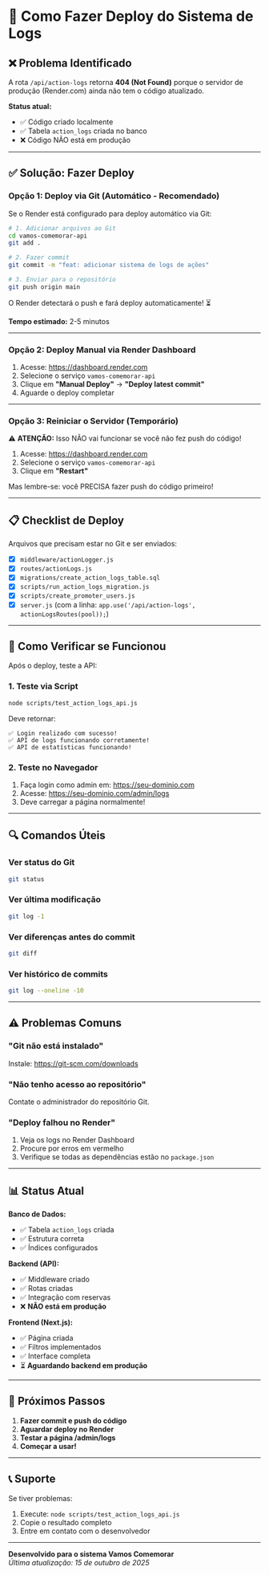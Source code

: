 # 🚀 Como Fazer Deploy do Sistema de Logs

## ❌ Problema Identificado

A rota `/api/action-logs` retorna **404 (Not Found)** porque o servidor de produção (Render.com) ainda não tem o código atualizado.

**Status atual:**
- ✅ Código criado localmente
- ✅ Tabela `action_logs` criada no banco
- ❌ Código NÃO está em produção

---

## ✅ Solução: Fazer Deploy

### Opção 1: Deploy via Git (Automático - Recomendado)

Se o Render está configurado para deploy automático via Git:

```bash
# 1. Adicionar arquivos ao Git
cd vamos-comemorar-api
git add .

# 2. Fazer commit
git commit -m "feat: adicionar sistema de logs de ações"

# 3. Enviar para o repositório
git push origin main
```

O Render detectará o push e fará deploy automaticamente! ⏳

**Tempo estimado:** 2-5 minutos

---

### Opção 2: Deploy Manual via Render Dashboard

1. Acesse: https://dashboard.render.com
2. Selecione o serviço `vamos-comemorar-api`
3. Clique em **"Manual Deploy"** → **"Deploy latest commit"**
4. Aguarde o deploy completar

---

### Opção 3: Reiniciar o Servidor (Temporário)

⚠️ **ATENÇÃO:** Isso NÃO vai funcionar se você não fez push do código!

1. Acesse: https://dashboard.render.com
2. Selecione o serviço `vamos-comemorar-api`
3. Clique em **"Restart"**

Mas lembre-se: você PRECISA fazer push do código primeiro!

---

## 📋 Checklist de Deploy

Arquivos que precisam estar no Git e ser enviados:

- [x] `middleware/actionLogger.js`
- [x] `routes/actionLogs.js`
- [x] `migrations/create_action_logs_table.sql`
- [x] `scripts/run_action_logs_migration.js`
- [x] `scripts/create_promoter_users.js`
- [x] `server.js` (com a linha: `app.use('/api/action-logs', actionLogsRoutes(pool));`)

---

## 🧪 Como Verificar se Funcionou

Após o deploy, teste a API:

### 1. Teste via Script
```bash
node scripts/test_action_logs_api.js
```

Deve retornar:
```
✅ Login realizado com sucesso!
✅ API de logs funcionando corretamente!
✅ API de estatísticas funcionando!
```

### 2. Teste no Navegador

1. Faça login como admin em: https://seu-dominio.com
2. Acesse: https://seu-dominio.com/admin/logs
3. Deve carregar a página normalmente!

---

## 🔍 Comandos Úteis

### Ver status do Git
```bash
git status
```

### Ver última modificação
```bash
git log -1
```

### Ver diferenças antes do commit
```bash
git diff
```

### Ver histórico de commits
```bash
git log --oneline -10
```

---

## ⚠️ Problemas Comuns

### "Git não está instalado"
Instale: https://git-scm.com/downloads

### "Não tenho acesso ao repositório"
Contate o administrador do repositório Git.

### "Deploy falhou no Render"
1. Veja os logs no Render Dashboard
2. Procure por erros em vermelho
3. Verifique se todas as dependências estão no `package.json`

---

## 📊 Status Atual

**Banco de Dados:**
- ✅ Tabela `action_logs` criada
- ✅ Estrutura correta
- ✅ Índices configurados

**Backend (API):**
- ✅ Middleware criado
- ✅ Rotas criadas
- ✅ Integração com reservas
- ❌ **NÃO está em produção**

**Frontend (Next.js):**
- ✅ Página criada
- ✅ Filtros implementados
- ✅ Interface completa
- ⏳ **Aguardando backend em produção**

---

## 🎯 Próximos Passos

1. **Fazer commit e push do código**
2. **Aguardar deploy no Render**
3. **Testar a página /admin/logs**
4. **Começar a usar!**

---

## 📞 Suporte

Se tiver problemas:
1. Execute: `node scripts/test_action_logs_api.js`
2. Copie o resultado completo
3. Entre em contato com o desenvolvedor

---

**Desenvolvido para o sistema Vamos Comemorar**  
*Última atualização: 15 de outubro de 2025*









